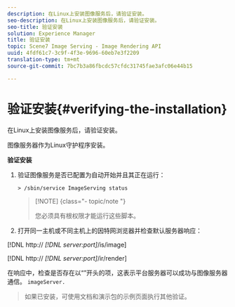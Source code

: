 ```yaml
---
description: 在Linux上安装图像服务后，请验证安装。
seo-description: 在Linux上安装图像服务后，请验证安装。
seo-title: 验证安装
solution: Experience Manager
title: 验证安装
topic: Scene7 Image Serving - Image Rendering API
uuid: 4fdf61c7-3c9f-4f3e-9696-60eb7e3f2209
translation-type: tm+mt
source-git-commit: 7bc7b3a86fbcdc57cfdc31745fae3afc06e44b15

---
```



# 验证安装{#verifying-the-installation}

在Linux上安装图像服务后，请验证安装。

图像服务器作为Linux守护程序安装。

**验证安装**

1. 验证图像服务是否已配置为自动开始并且其正在运行：

   `> /sbin/service ImageServing status`

   >[!NOTE] {class=&quot;- topic/note &quot;}
   >
   >您必须具有根权限才能运行这些脚本。

1. 打开同一主机或不同主机上的因特网浏览器并检查默认服务器响应：

[!DNL http:// *[!DNL server:port]*/is/image]

[!DNL http:// *[!DNL server:port]*/ir/render]

在响应中，检查是否存在以“”开头的项，这表示平台服务器可以成功与图像服务器通信。 `imageServer.`
>如果已安装，可使用文档和演示包的示例页面执行其他验证。

